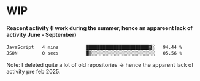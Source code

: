 # WIP

#### Reacent activity (I work during the summer, hence an appareent lack of activity June - September)
<!--START_SECTION:waka-->

```txt
JavaScript   4 mins          ███████████████████████▓░   94.44 %
JSON         0 secs          █▒░░░░░░░░░░░░░░░░░░░░░░░   05.56 %
```

<!--END_SECTION:waka-->

Note: I deleted quite a lot of old repositories -> hence the apparent lack of activity pre feb 2025.
